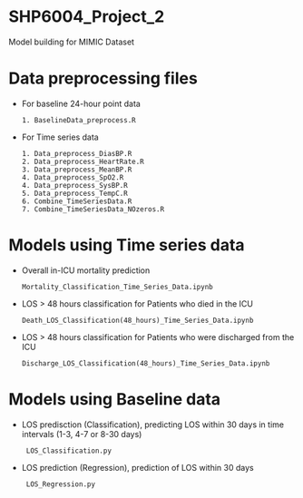 # SHP6004_Project_2
Model building for MIMIC Dataset

# Data preprocessing files
  * For baseline 24-hour point data
  
        1. BaselineData_preprocess.R 
  * For Time series data
  
        1. Data_preprocess_DiasBP.R
        2. Data_preprocess_HeartRate.R
        3. Data_preprocess_MeanBP.R
        4. Data_preprocess_SpO2.R
        4. Data_preprocess_SysBP.R
        5. Data_preprocess_TempC.R
        6. Combine_TimeSeriesData.R
        7. Combine_TimeSeriesData_NOzeros.R

# Models using Time series data
  * Overall in-ICU mortality prediction
  
        Mortality_Classification_Time_Series_Data.ipynb
        
  * LOS > 48 hours classification for Patients who died in the ICU
        
        Death_LOS_Classification(48_hours)_Time_Series_Data.ipynb
  
  * LOS > 48 hours classification for Patients who were discharged from the ICU
  
        Discharge_LOS_Classification(48_hours)_Time_Series_Data.ipynb
# Models using Baseline data 
 * LOS predisction (Classification), predicting LOS within 30 days in time intervals (1-3, 4-7 or 8-30 days)
        
        LOS_Classification.py
 * LOS prediction (Regression), prediction of LOS within 30 days
        
        LOS_Regression.py
